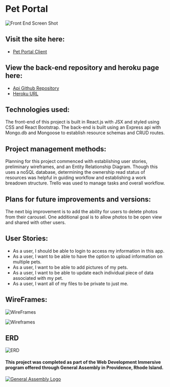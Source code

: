 
# Pet Portal

![Front End Screen Shot](https://user-images.githubusercontent.com/41646757/51698390-10659300-1fd8-11e9-982a-d5215b51f4f2.png)
## Visit the site here:
- [Pet Portal Client](https://jeanadelaire.github.io/pet-portal-client/#/)
## View the back-end repository and heroku page here:
- [Api Github Repository](https://github.com/JeanaDeLaire/pet-portal-api)
- [Heroku URL](https://infinite-waters-72391.herokuapp.com/)

## Technologies used:
The front-end of this project is built in React.js with JSX and styled using CSS and React Bootstrap. The back-end is built using an Express api with Mongo.db and Mongoose to establish resource schemas and CRUD routes.

## Project management methods:
Planning for this project commenced with establishing user stories, preliminary wireframes, and an Entity Relationship Diagram. Though this uses a noSQL database, determining the ownership read status of resources was helpful in guiding workflow and establishing a work breadown structure. Trello was used to manage tasks and overall workflow.

## Plans for future improvements and versions:
The next big improvement is to add the ability for users to delete photos from their carousel. One additional goal is to allow photos to be open view and shared with other users.

## User Stories:
- As a user, I should be able to login to access my information in this app.
- As a user, I want to be able to have the option to upload information on multiple pets.
- As a user, I want to be able to add pictures of my pets.
- As a user, I want to be able to update each individual piece of data associated with my pet.
- As a user, I want all of my files to be private to just me.

## WireFrames:

![WireFrames](https://user-images.githubusercontent.com/41646757/51697544-0e023980-1fd6-11e9-9264-e85c741749b7.png)

![Wireframes](https://user-images.githubusercontent.com/41646757/51697592-30945280-1fd6-11e9-8844-331b76a2e859.png)

## ERD
![ERD](https://user-images.githubusercontent.com/41646757/51697624-443fb900-1fd6-11e9-9477-0be2dbc362ab.png)

#### This project was completed as part of the Web Development Immersive program offered through General Assembly in Providence, Rhode Island.
[![General Assembly Logo](https://camo.githubusercontent.com/1a91b05b8f4d44b5bbfb83abac2b0996d8e26c92/687474703a2f2f692e696d6775722e636f6d2f6b6538555354712e706e67)](https://generalassemb.ly/education/web-development-immersive)
